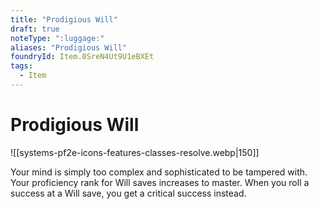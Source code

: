 ```yaml
---
title: "Prodigious Will"
draft: true
noteType: ":luggage:"
aliases: "Prodigious Will"
foundryId: Item.0SreN4Ut9U1eBXEt
tags:
  - Item
---
```


# Prodigious Will
![[systems-pf2e-icons-features-classes-resolve.webp|150]]

Your mind is simply too complex and sophisticated to be tampered with. Your proficiency rank for Will saves increases to master. When you roll a success at a Will save, you get a critical success instead.
